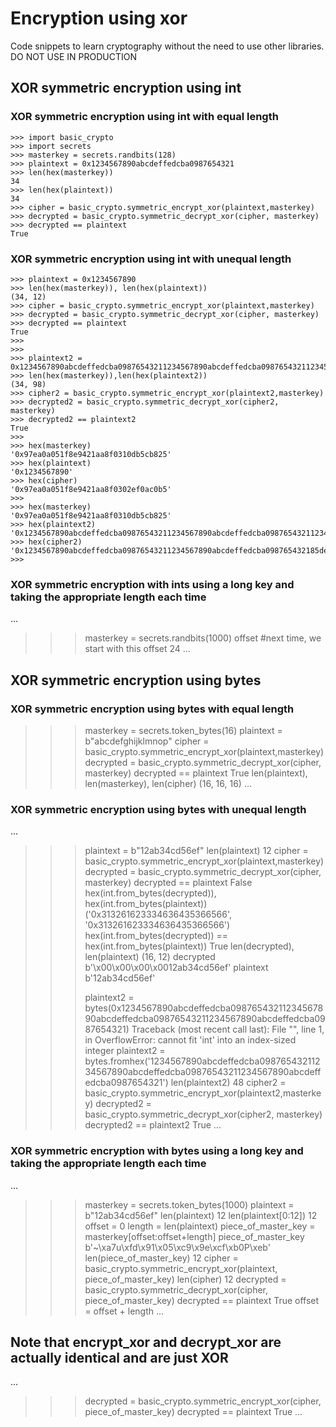 # Encryption using xor
Code snippets to learn cryptography without the need to use other libraries. DO NOT USE IN PRODUCTION

## XOR symmetric encryption using int
### XOR symmetric encryption using int with equal length
```
>>> import basic_crypto
>>> import secrets
>>> masterkey = secrets.randbits(128)
>>> plaintext = 0x1234567890abcdeffedcba0987654321
>>> len(hex(masterkey))
34
>>> len(hex(plaintext))
34
>>> cipher = basic_crypto.symmetric_encrypt_xor(plaintext,masterkey)
>>> decrypted = basic_crypto.symmetric_decrypt_xor(cipher, masterkey)
>>> decrypted == plaintext
True
```

### XOR symmetric encryption using int with unequal length
```
>>> plaintext = 0x1234567890
>>> len(hex(masterkey)), len(hex(plaintext))
(34, 12)
>>> cipher = basic_crypto.symmetric_encrypt_xor(plaintext,masterkey)
>>> decrypted = basic_crypto.symmetric_decrypt_xor(cipher, masterkey)
>>> decrypted == plaintext
True
>>> 
>>> 
>>> plaintext2 = 0x1234567890abcdeffedcba09876543211234567890abcdeffedcba09876543211234567890abcdeffedcba0987654321
>>> len(hex(masterkey)),len(hex(plaintext2))
(34, 98)
>>> cipher2 = basic_crypto.symmetric_encrypt_xor(plaintext2,masterkey)
>>> decrypted2 = basic_crypto.symmetric_decrypt_xor(cipher2, masterkey)
>>> decrypted2 == plaintext2
True
>>>
>>> hex(masterkey)
'0x97ea0a051f8e9421aa8f0310db5cb825'
>>> hex(plaintext)
'0x1234567890'
>>> hex(cipher)
'0x97ea0a051f8e9421aa8f0302ef0ac0b5'
>>> 
>>> hex(masterkey)
'0x97ea0a051f8e9421aa8f0310db5cb825'
>>> hex(plaintext2)
'0x1234567890abcdeffedcba09876543211234567890abcdeffedcba09876543211234567890abcdeffedcba0987654321'
>>> hex(cipher2)
'0x1234567890abcdeffedcba09876543211234567890abcdeffedcba098765432185de5c7d8f2559ce5453b9195c39fb04'
>>> 
```
### XOR symmetric encryption with ints using a long key and taking the appropriate length each time
...
>>> masterkey = secrets.randbits(1000)
>>> offset    #next time, we start with this offset
24
...
## XOR symmetric encryption using bytes
### XOR symmetric encryption using bytes with equal length
>>> masterkey = secrets.token_bytes(16)
>>> plaintext = b"abcdefghijklmnop"
>>> cipher = basic_crypto.symmetric_encrypt_xor(plaintext,masterkey)
>>> decrypted = basic_crypto.symmetric_decrypt_xor(cipher, masterkey)
>>> decrypted == plaintext
True
>>> len(plaintext), len(masterkey), len(cipher)
(16, 16, 16)
...
### XOR symmetric encryption using bytes with unequal length
...
>>> plaintext = b"12ab34cd56ef"
>>> len(plaintext)
12
>>> cipher = basic_crypto.symmetric_encrypt_xor(plaintext,masterkey)
>>> decrypted = basic_crypto.symmetric_decrypt_xor(cipher, masterkey)
>>> decrypted == plaintext
False
>>> hex(int.from_bytes(decrypted)), hex(int.from_bytes(plaintext))
('0x313261623334636435366566', '0x313261623334636435366566')
>>> hex(int.from_bytes(decrypted)) == hex(int.from_bytes(plaintext))
True
>>> len(decrypted), len(plaintext)
(16, 12)
>>> decrypted
b'\x00\x00\x00\x0012ab34cd56ef'
>>> plaintext
b'12ab34cd56ef'
>>>
>>> plaintext2 = bytes(0x1234567890abcdeffedcba09876543211234567890abcdeffedcba09876543211234567890abcdeffedcba0987654321)
Traceback (most recent call last):
  File "<stdin>", line 1, in <module>
OverflowError: cannot fit 'int' into an index-sized integer
>>> plaintext2 = bytes.fromhex('1234567890abcdeffedcba09876543211234567890abcdeffedcba09876543211234567890abcdeffedcba0987654321')
>>> len(plaintext2)
48
>>> cipher2 = basic_crypto.symmetric_encrypt_xor(plaintext2,masterkey)
>>> decrypted2 = basic_crypto.symmetric_decrypt_xor(cipher2, masterkey)
>>> decrypted2 == plaintext2
True
...
### XOR symmetric encryption with bytes using a long key and taking the appropriate length each time
...
>>> masterkey = secrets.token_bytes(1000)
>>> plaintext = b"12ab34cd56ef"
>>> len(plaintext)
12
>>> len(plaintext[0:12])
12
>>> offset = 0
>>> length = len(plaintext)
>>> piece_of_master_key = masterkey[offset:offset+length]
>>> piece_of_master_key
b'~\xa7u\xfd\x91\x05\xc9\x9e\xcf\xb0P\xeb'
>>> len(piece_of_master_key)
12
>>> cipher = basic_crypto.symmetric_encrypt_xor(plaintext, piece_of_master_key)
>>> len(cipher)
12
>>> decrypted = basic_crypto.symmetric_decrypt_xor(cipher, piece_of_master_key)
>>> decrypted == plaintext
True
>>> offset = offset + length
...
## Note that encrypt_xor and decrypt_xor are actually identical and are just XOR
...
>>> decrypted = basic_crypto.symmetric_encrypt_xor(cipher, piece_of_master_key)
>>> decrypted == plaintext
True
...
